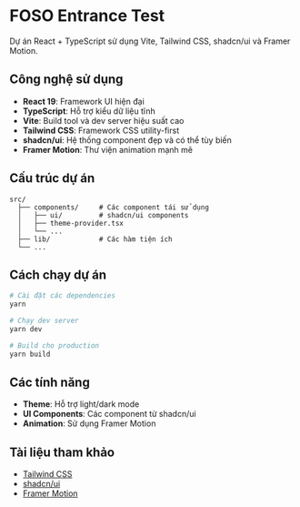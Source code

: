 # FOSO Entrance Test

Dự án React + TypeScript sử dụng Vite, Tailwind CSS, shadcn/ui và Framer Motion.

## Công nghệ sử dụng

- **React 19**: Framework UI hiện đại
- **TypeScript**: Hỗ trợ kiểu dữ liệu tĩnh
- **Vite**: Build tool và dev server hiệu suất cao
- **Tailwind CSS**: Framework CSS utility-first
- **shadcn/ui**: Hệ thống component đẹp và có thể tùy biến
- **Framer Motion**: Thư viện animation mạnh mẽ

## Cấu trúc dự án

```
src/
  ├── components/     # Các component tái sử dụng
  │   ├── ui/         # shadcn/ui components
  │   ├── theme-provider.tsx
  │   └── ...
  ├── lib/            # Các hàm tiện ích
  └── ...
```

## Cách chạy dự án

```bash
# Cài đặt các dependencies
yarn

# Chạy dev server
yarn dev

# Build cho production
yarn build
```

## Các tính năng

- **Theme**: Hỗ trợ light/dark mode
- **UI Components**: Các component từ shadcn/ui
- **Animation**: Sử dụng Framer Motion

## Tài liệu tham khảo

- [Tailwind CSS](https://tailwindcss.com/)
- [shadcn/ui](https://ui.shadcn.com/)
- [Framer Motion](https://www.framer.com/motion/)
